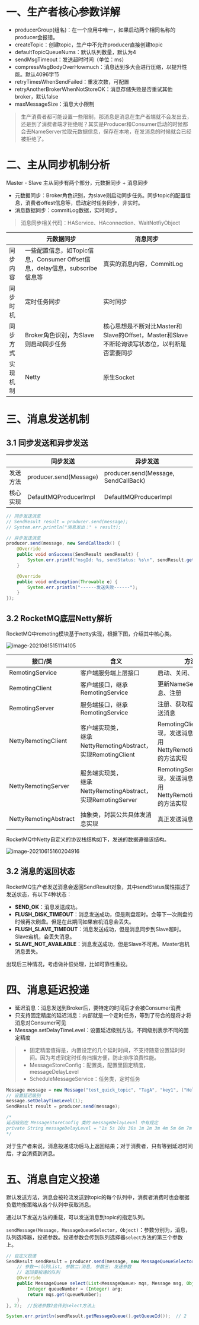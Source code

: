 # 一、生产者核心参数详解

- producerGroup(组名)：在一个应用中唯一，如果启动两个相同名称的producer会报错。
- createTopic：创建topic，生产中不允许producer直接创建topic
- defaultTopicQueueNums：默认队列数量，默认为4
- sendMsgTimeout：发送超时时间（单位：ms）
- compressMsgBodyOverHowmuch：消息达到多大会进行压缩，以提升性能。默认4096字节
- retryTimesWhenSendFailed：重发次数，可配置
- retryAnotherBrokerWhenNotStoreOK：消息存储失败是否重试其他broker，默认false
- maxMessageSize：消息大小限制

> 生产消费者都可能设置一些限制，那消息是消息在生产者端就不会发出去，还是到了消费者端才拒绝呢？其实是Producer和Consumer启动的时候都会去NameServer拉取元数据信息，保存在本地，在发消息的时候就会已经被拒绝了。

# 二、主从同步机制分析

Master - Slave 主从同步有两个部分，元数据同步 + 消息同步

* 元数据同步：Broker角色识别，为slave则启动同步任务。同步topic的配置信息，消费者offest信息等，启动定时任务同步，非实时。
* 消息数据同步：commitLog数据，实时同步。

> 消息同步相关代码：HAService、HAconnection、WaitNotfiyObject

|          | 元数据同步                                                   | 消息同步                                                     |
| -------- | ------------------------------------------------------------ | ------------------------------------------------------------ |
| 同步内容 | 一些配置信息，如Topic信息，Consumer Offset信息，delay信息，subscribe信息等 | 真实的消息内容，CommitLog                                    |
| 同步时机 | 定时任务同步                                                 | 实时同步                                                     |
| 同步方式 | Broker角色识别，为Slave则启动同步任务                        | 核心思想是不断对比Master和Slave的Offset，Master和Slave不断轮询读写状态位，以判断是否需要同步 |
| 实现机制 | Netty                                                        | 原生Socket                                                   |

# 三、消息发送机制

## 3.1 同步发送和异步发送

|          | 同步发送               | 异步发送                             |
| -------- | ---------------------- | ------------------------------------ |
| 发送方法 | producer.send(Message) | producer.send(Message, SendCallBack) |
| 核心实现 | DefaultMQProducerImpl  | DefaultMQProducerImpl                |

```java
// 同步发送消息
// SendResult result = producer.send(message);
// System.err.println("消息发出：" + result);

// 异步发送消息
producer.send(message, new SendCallback() {
    @Override
    public void onSuccess(SendResult sendResult) {
        System.err.printf("msgId: %s, sendStatus: %s\n", sendResult.getMsgId(), sendResult.getSendStatus());
    }

    @Override
    public void onException(Throwable e) {
        System.err.println("------发送失败------");
    }
});
```

## 3.2 RocketMQ底层Netty解析

RocketMQ中remoting模块基于netty实现，根据下图，介绍其中核心类。

![image-20210615151114105](https://z3.ax1x.com/2021/06/15/2b8Z26.png)

| 接口/类               | 含义                                                         | 方法                                                         |
| --------------------- | ------------------------------------------------------------ | ------------------------------------------------------------ |
| RemotingService       | 客户端服务端上层接口                                         | 启动、关闭、回调                                             |
| RemotingClient        | 客户端接口，继承RemotingService                              | 更新NameServ、发送消息、注册                                 |
| RemotingServer        | 服务端接口，继承RemotingService                              | 注册、获取程序Pair、发送消息                                 |
| NettyRemotingClient   | 客户端实现类，<br/>继承NettyRemotingAbstract，<br/>实现RemotingClient | RemotingClient方法实现，发送消息方法直接调用NettyRemotingAbstract的方法实现 |
| NettyRemotingServer   | 服务端实现类，<br/>继承NettyRemotingAbstract，<br/>实现RemotingServer | RemotingServer方法实现，发送消息方法直接调用NettyRemotingAbstract的方法实现 |
| NettyRemotingAbstract | 抽象类，封装公共具体发消息实现                               | 真正发送消息方法                                             |

RocketMQ中Netty自定义的协议栈结构如下，发送的数据遵循该结构。

![image-20210615160204916](https://z3.ax1x.com/2021/06/15/2bBhPU.png)

## 3.2 消息的返回状态

RocketMQ生产者发送消息会返回SendResult对象，其中sendStatus属性描述了发送状态，有以下4种状态：

* **SEND_OK**：消息发送成功。
* **FLUSH_DISK_TIMEOUT**：消息发送成功，但是刷盘超时。会等下一次刷盘的时候再次刷盘。但是在此期间如果宕机消息会丢失。
* **FLUSH_SLAVE_TIMEOUT**：消息发送成功，但是消息同步到Slave超时。Slave宕机，会丢失消息。
* **SLAVE_NOT_AVAILABLE**：消息发送成功，但是Slave不可用。Master宕机消息丢失。

出现后三种情况，考虑做补偿处理，比如可靠性重投。

# 四、消息延迟投递

- 延迟消息：消息发送到Broker后，要特定的时间后才会被Consumer消费
- 只支持固定精度的延迟消息：内部就是一个定时任务，等到了符合的是将才将消息对Consumer可见
- Message.setDelayTimeLevel：设置延迟级别方法，不同级别表示不同的固定精度

> - 固定精度值得是，内置设定的几个延时时间，不支持随意设置延时时间。因为考虑到定时任务扫描方便，防止排序浪费性能。
> - MessageStoreConfig：配置类，配置里固定精度，messageDelayLevel
> - ScheduleMessageService：任务类，定时任务

```java
Message message = new Message("test_quick_topic", "TagA", "key1", ("Hello RocketMQ " + i).getBytes());
// 设置延迟级别
message.setDelayTimeLevel(1);
SendResult result = producer.send(message);

/*
延迟级别在 MessageStoreConfig 类的 messageDelayLevel 中有规定
private String messageDelayLevel = "1s 5s 10s 30s 1m 2m 3m 4m 5m 6m 7m 8m 9m 10m 20m 30m 1h 2h";
*/
```

对于生产者来说，消息投递成功后马上返回结果；对于消费者，只有等到延迟时间后，才会消费到消息。

# 五、消息自定义投递

默认发送方法，消息会被轮流发送到topic的每个队列中，消费者消费时也会根据负载均衡策略从各个队列中获取消息。

通过以下发送方法的重载，可以发送消息到topic的指定队列。

`sendMessage(Message, MessageQueueSelector, Object)`：参数分别为，消息，队列选择器，投递参数。投递参数会传到队列选择器`select`方法的第三个参数上。

```java
// 自定义投递
SendResult sendResult = producer.send(message, new MessageQueueSelector() {
    // 参数一:队列List, 参数二:消息, 参数三: 发送参数
    // 返回要投递的队列
    @Override
    public MessageQueue select(List<MessageQueue> mqs, Message msg, Object arg) {
        Integer queueNumber = (Integer) arg;
        return mqs.get(queueNumber);
    }
}, 2);  //投递参数2会传到select方法上

System.err.println(sendResult.getMessageQueue().getQueueId());  // 2
```



